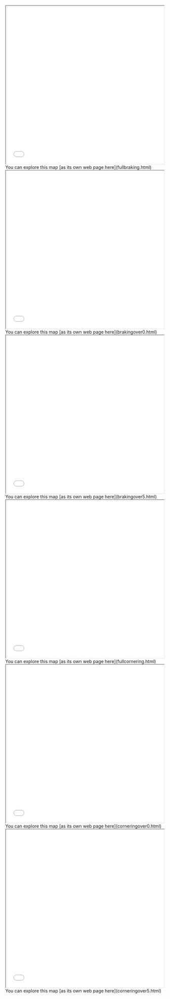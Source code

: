 <iframe src="fullbraking.html" height="500" width="500"></iframe>
You can explore this map [as its own web page here](fullbraking.html)
<iframe src="brakingover0.html" height="500" width="500"></iframe>
You can explore this map [as its own web page here](brakingover0.html)
<iframe src="brakingover5.html" height="500" width="500"></iframe>
You can explore this map [as its own web page here](brakingover5.html)
<iframe src="fullcornering.html" height="500" width="500"></iframe>
You can explore this map [as its own web page here](fullcornering.html)
<iframe src="corneringover0.html" height="500" width="500"></iframe>
You can explore this map [as its own web page here](corneringover0.html)
<iframe src="corneringover5.html" height="500" width="500"></iframe>
You can explore this map [as its own web page here](corneringover5.html)
